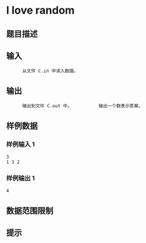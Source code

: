 # I love random

## 题目描述



## 输入


          从文件 C.in 中读入数据。                  

## 输出


          输出到文件 C.out 中。          输出一个数表示答案。        

## 样例数据

### 样例输入 1

```
3
1 3 2

```

### 样例输出 1

```
4

```


## 数据范围限制



## 提示


